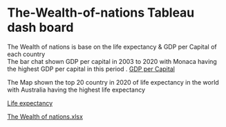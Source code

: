 # The-Wealth-of-nations  Tableau dash board 
The Wealth of nations is base on the life expectancy  & GDP per Capital of each  country  
The  bar chat shown GDP per capital in 2003 to 2020  with Monaca  having the highest GDP  per capital in this period .
[GDP per Capital](https://public.tableau.com/views/WeathnationAssignmenty1-1_16814674423100/Dashboard2?:language=en-GB&publish=yes&:display_count=n&:origin=viz_share_link)

The Map shown  the top 20 country in 2020  of life expectancy  in the world with  Australia having  the highest  life expectancy

[Life expectancy](https://public.tableau.com/shared/RNCSZTRFN?:display_count=n&:origin=viz_share_link)

[The Wealth of nations.xlsx](https://github.com/Idahosak/The-Wealth-of-nations/files/11232097/The.Wealth.of.nations.xlsx)

